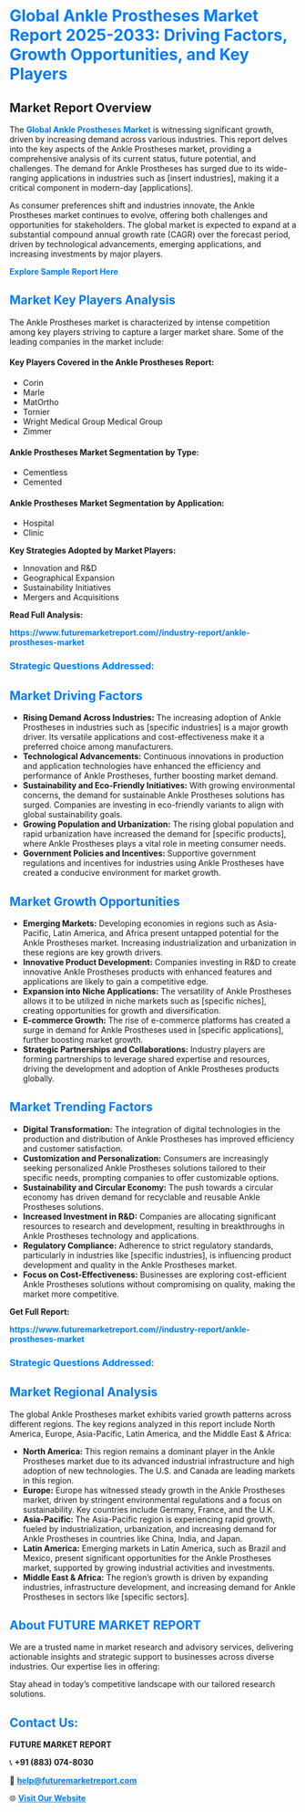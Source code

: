 <h1 style="color: #007BFF;">Global Ankle Prostheses Market Report 2025-2033: Driving Factors, Growth Opportunities, and Key Players</h1>

<section id="overview">
<h2>Market Report Overview</h2>
<p>The <a href="https://www.futuremarketreport.com//industry-report/ankle-prostheses-market" style="color: #007BFF; text-decoration: none;"><strong>Global Ankle Prostheses Market</strong></a> is witnessing significant growth, driven by increasing demand across various industries. This report delves into the key aspects of the Ankle Prostheses market, providing a comprehensive analysis of its current status, future potential, and challenges. The demand for Ankle Prostheses has surged due to its wide-ranging applications in industries such as [insert industries], making it a critical component in modern-day [applications].</p>
<p>As consumer preferences shift and industries innovate, the Ankle Prostheses market continues to evolve, offering both challenges and opportunities for stakeholders. The global market is expected to expand at a substantial compound annual growth rate (CAGR) over the forecast period, driven by technological advancements, emerging applications, and increasing investments by major players.</p>
</section>

<section id="overview">
<p><a href="https://www.futuremarketreport.com//request-sample/reportId=55754" style="color: #007BFF; text-decoration: none;"><strong>Explore Sample Report Here</strong></a></p>
</section>

<section id="key-players">
<h2 style="color: #007BFF;">Market Key Players Analysis</h2>
<p>The Ankle Prostheses market is characterized by intense competition among key players striving to capture a larger market share. Some of the leading companies in the market include:</p>
<h4>Key Players Covered in the Ankle Prostheses Report:</h4>
<ul><li>Corin</li><li>Marle</li><li>MatOrtho</li><li>Tornier</li><li>Wright Medical Group Medical Group</li><li>Zimmer</li></ul>
<h4>Ankle Prostheses Market Segmentation by Type:</h4>
<ul><li>Cementless</li><li>Cemented</li></ul>

<h4>Ankle Prostheses Market Segmentation by Application:</h4>
<ul><li>Hospital</li><li>Clinic</li></ul>
<p><strong>Key Strategies Adopted by Market Players:</strong></p>
<ul>
<li>Innovation and R&D</li>
<li>Geographical Expansion</li>
<li>Sustainability Initiatives</li>
<li>Mergers and Acquisitions</li>
</ul>
</section>

<section>
<p><strong>Read Full Analysis: </strong></p><a href="https://www.futuremarketreport.com//industry-report/ankle-prostheses-market" style="color: #007BFF; text-decoration: none;"><strong>https://www.futuremarketreport.com//industry-report/ankle-prostheses-market</strong></a>
<h3 style="color: #007BFF;">Strategic Questions Addressed:</h3>
</section>

<section id="driving-factors">
<h2 style="color: #007BFF;">Market Driving Factors</h2>
<ul>
<li><strong>Rising Demand Across Industries:</strong> The increasing adoption of Ankle Prostheses in industries such as [specific industries] is a major growth driver. Its versatile applications and cost-effectiveness make it a preferred choice among manufacturers.</li>
<li><strong>Technological Advancements:</strong> Continuous innovations in production and application technologies have enhanced the efficiency and performance of Ankle Prostheses, further boosting market demand.</li>
<li><strong>Sustainability and Eco-Friendly Initiatives:</strong> With growing environmental concerns, the demand for sustainable Ankle Prostheses solutions has surged. Companies are investing in eco-friendly variants to align with global sustainability goals.</li>
<li><strong>Growing Population and Urbanization:</strong> The rising global population and rapid urbanization have increased the demand for [specific products], where Ankle Prostheses plays a vital role in meeting consumer needs.</li>
<li><strong>Government Policies and Incentives:</strong> Supportive government regulations and incentives for industries using Ankle Prostheses have created a conducive environment for market growth.</li>
</ul>
</section>

<section id="growth-opportunities">
<h2 style="color: #007BFF;">Market Growth Opportunities</h2>
<ul>
<li><strong>Emerging Markets:</strong> Developing economies in regions such as Asia-Pacific, Latin America, and Africa present untapped potential for the Ankle Prostheses market. Increasing industrialization and urbanization in these regions are key growth drivers.</li>
<li><strong>Innovative Product Development:</strong> Companies investing in R&D to create innovative Ankle Prostheses products with enhanced features and applications are likely to gain a competitive edge.</li>
<li><strong>Expansion into Niche Applications:</strong> The versatility of Ankle Prostheses allows it to be utilized in niche markets such as [specific niches], creating opportunities for growth and diversification.</li>
<li><strong>E-commerce Growth:</strong> The rise of e-commerce platforms has created a surge in demand for Ankle Prostheses used in [specific applications], further boosting market growth.</li>
<li><strong>Strategic Partnerships and Collaborations:</strong> Industry players are forming partnerships to leverage shared expertise and resources, driving the development and adoption of Ankle Prostheses products globally.</li>
</ul>
</section>

<section id="trending-factors">
<h2 style="color: #007BFF;">Market Trending Factors</h2>
<ul>
<li><strong>Digital Transformation:</strong> The integration of digital technologies in the production and distribution of Ankle Prostheses has improved efficiency and customer satisfaction.</li>
<li><strong>Customization and Personalization:</strong> Consumers are increasingly seeking personalized Ankle Prostheses solutions tailored to their specific needs, prompting companies to offer customizable options.</li>
<li><strong>Sustainability and Circular Economy:</strong> The push towards a circular economy has driven demand for recyclable and reusable Ankle Prostheses solutions.</li>
<li><strong>Increased Investment in R&D:</strong> Companies are allocating significant resources to research and development, resulting in breakthroughs in Ankle Prostheses technology and applications.</li>
<li><strong>Regulatory Compliance:</strong> Adherence to strict regulatory standards, particularly in industries like [specific industries], is influencing product development and quality in the Ankle Prostheses market.</li>
<li><strong>Focus on Cost-Effectiveness:</strong> Businesses are exploring cost-efficient Ankle Prostheses solutions without compromising on quality, making the market more competitive.</li>
</ul>
</section>

<section>
<p><strong>Get Full Report: </strong></p><a href="https://www.futuremarketreport.com//industry-report/ankle-prostheses-market" style="color: #007BFF; text-decoration: none;"><strong>https://www.futuremarketreport.com//industry-report/ankle-prostheses-market</strong></a>
<h3 style="color: #007BFF;">Strategic Questions Addressed:</h3>
</section>


<section id="regional-analysis">
<h2 style="color: #007BFF;">Market Regional Analysis</h2>
<p>The global Ankle Prostheses market exhibits varied growth patterns across different regions. The key regions analyzed in this report include North America, Europe, Asia-Pacific, Latin America, and the Middle East & Africa:</p>
<ul>
<li><strong>North America:</strong> This region remains a dominant player in the Ankle Prostheses market due to its advanced industrial infrastructure and high adoption of new technologies. The U.S. and Canada are leading markets in this region.</li>
<li><strong>Europe:</strong> Europe has witnessed steady growth in the Ankle Prostheses market, driven by stringent environmental regulations and a focus on sustainability. Key countries include Germany, France, and the U.K.</li>
<li><strong>Asia-Pacific:</strong> The Asia-Pacific region is experiencing rapid growth, fueled by industrialization, urbanization, and increasing demand for Ankle Prostheses in countries like China, India, and Japan.</li>
<li><strong>Latin America:</strong> Emerging markets in Latin America, such as Brazil and Mexico, present significant opportunities for the Ankle Prostheses market, supported by growing industrial activities and investments.</li>
<li><strong>Middle East & Africa:</strong> The region’s growth is driven by expanding industries, infrastructure development, and increasing demand for Ankle Prostheses in sectors like [specific sectors].</li>
</ul>
</section>

<footer>
<h2 style="color: #007BFF;">About FUTURE MARKET REPORT</h2>
<p>We are a trusted name in market research and advisory services, delivering actionable insights and strategic support to businesses across diverse industries. Our expertise lies in offering:</p>

<p>Stay ahead in today’s competitive landscape with our tailored research solutions.</p>

<h2 style="color: #007BFF;">Contact Us:</h2>
<p><strong>FUTURE MARKET REPORT</strong></p>
<p>📞 <strong>+91 (883) 074-8030</strong></p>
<p>📧 <strong><a href="mailto:help@futuremarketreport.com" style="color: #007BFF;">help@futuremarketreport.com</a></strong></p>
<p>🌐 <strong><a href="https://www.futuremarketreport.com/" style="color: #007BFF;">Visit Our Website</a></strong></p>
</footer>